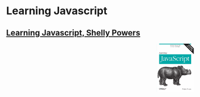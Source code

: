 # Learning Javascript

## [Learning Javascript, Shelly Powers](./powers/Powers_Learning_javascript.pdf)

 <img align="right" width=100 src="powers/cover.png">
